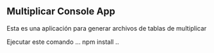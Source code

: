 ## Multiplicar Console App

Esta es una aplicación para generar archivos de tablas de multiplicar

Ejecutar este comando
...
npm install
..
